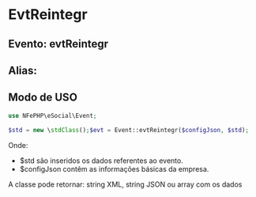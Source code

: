# EvtReintegr

## Evento: evtReintegr

## Alias: 


## Modo de USO

```php
use NFePHP\eSocial\Event;

$std = new \stdClass();$evt = Event::evtReintegr($configJson, $std);
```

Onde:
- $std são inseridos os dados referentes ao evento.
- $configJson contêm as informações básicas da empresa.

A classe pode retornar: string XML, string JSON ou array com os dados
